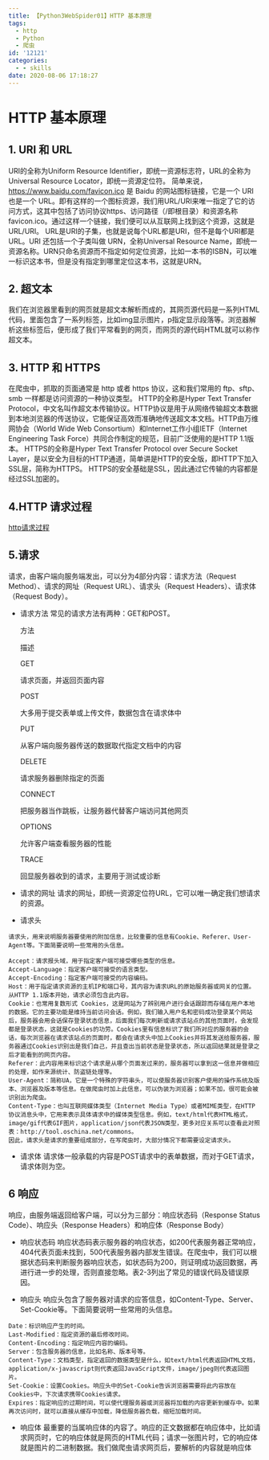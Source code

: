 ```yaml
---
title: 【Python3WebSpider01】HTTP 基本原理
tags:
  - http
  - Python
  - 爬虫
id: '12121'
categories:
  - - skills
date: 2020-08-06 17:18:27
---
```


# HTTP 基本原理

## 1\. URI 和 URL

URI的全称为Uniform Resource Identifier，即统一资源标志符，URL的全称为Universal Resource Locator，即统一资源定位符。 简单来说，https://www.baidu.com/favicon.ico 是 Baidu 的网站图标链接，它是一个 URI 也是一个 URL。即有这样的一个图标资源，我们用URL/URI来唯一指定了它的访问方式，这其中包括了访问协议https、访问路径（/即根目录）和资源名称favicon.ico。通过这样一个链接，我们便可以从互联网上找到这个资源，这就是URL/URI。 <!--more-->URL是URI的子集，也就是说每个URL都是URI，但不是每个URI都是URL。URI 还包括一个子类叫做 URN，全称Universal Resource Name，即统一资源名称。URN只命名资源而不指定如何定位资源，比如一本书的ISBN，可以唯一标识这本书，但是没有指定到哪里定位这本书，这就是URN。

## 2\. 超文本

我们在浏览器里看到的网页就是超文本解析而成的，其网页源代码是一系列HTML代码，里面包含了一系列标签，比如img显示图片，p指定显示段落等。浏览器解析这些标签后，便形成了我们平常看到的网页，而网页的源代码HTML就可以称作超文本。

## 3\. HTTP 和 HTTPS

在爬虫中，抓取的页面通常是 http 或者 https 协议，这和我们常用的 ftp、sftp、smb 一样都是访问资源的一种协议类型。 HTTP的全称是Hyper Text Transfer Protocol，中文名叫作超文本传输协议。HTTP协议是用于从网络传输超文本数据到本地浏览器的传送协议，它能保证高效而准确地传送超文本文档。HTTP由万维网协会（World Wide Web Consortium）和Internet工作小组IETF（Internet Engineering Task Force）共同合作制定的规范，目前广泛使用的是HTTP 1.1版本。 HTTPS的全称是Hyper Text Transfer Protocol over Secure Socket Layer，是以安全为目标的HTTP通道，简单讲是HTTP的安全版，即HTTP下加入SSL层，简称为HTTPS。 HTTPS的安全基础是SSL，因此通过它传输的内容都是经过SSL加密的。

## 4.HTTP 请求过程

[http请求过程](https://www.52ynn.top/index.php/2020/06/17/%e6%b5%8f%e8%a7%88%e5%99%a8%e8%ae%bf%e9%97%ae%e4%b8%80%e4%b8%aa%e7%bd%91%e9%a1%b5%e7%9a%84%e8%af%a6%e7%bb%86%e8%bf%87%e7%a8%8b/ "http请求过程")

## 5.请求

请求，由客户端向服务端发出，可以分为4部分内容：请求方法（Request Method）、请求的网址（Request URL）、请求头（Request Headers）、请求体（Request Body）。

*   请求方法 常见的请求方法有两种：GET和POST。
    
    方法
    
    描述
    
    GET
    
    请求页面，并返回页面内容
    
    POST
    
    大多用于提交表单或上传文件，数据包含在请求体中
    
    PUT
    
    从客户端向服务器传送的数据取代指定文档中的内容
    
    DELETE
    
    请求服务器删除指定的页面
    
    CONNECT
    
    把服务器当作跳板，让服务器代替客户端访问其他网页
    
    OPTIONS
    
    允许客户端查看服务器的性能
    
    TRACE
    
    回显服务器收到的请求，主要用于测试或诊断
    
*   请求的网址 请求的网址，即统一资源定位符URL，它可以唯一确定我们想请求的资源。
    
*   请求头

```
请求头，用来说明服务器要使用的附加信息，比较重要的信息有Cookie、Referer、User-Agent等。下面简要说明一些常用的头信息。

Accept：请求报头域，用于指定客户端可接受哪些类型的信息。
Accept-Language：指定客户端可接受的语言类型。
Accept-Encoding：指定客户端可接受的内容编码。
Host：用于指定请求资源的主机IP和端口号，其内容为请求URL的原始服务器或网关的位置。从HTTP 1.1版本开始，请求必须包含此内容。
Cookie：也常用复数形式 Cookies，这是网站为了辨别用户进行会话跟踪而存储在用户本地的数据。它的主要功能是维持当前访问会话。例如，我们输入用户名和密码成功登录某个网站后，服务器会用会话保存登录状态信息，后面我们每次刷新或请求该站点的其他页面时，会发现都是登录状态，这就是Cookies的功劳。Cookies里有信息标识了我们所对应的服务器的会话，每次浏览器在请求该站点的页面时，都会在请求头中加上Cookies并将其发送给服务器，服务器通过Cookies识别出是我们自己，并且查出当前状态是登录状态，所以返回结果就是登录之后才能看到的网页内容。
Referer：此内容用来标识这个请求是从哪个页面发过来的，服务器可以拿到这一信息并做相应的处理，如作来源统计、防盗链处理等。
User-Agent：简称UA，它是一个特殊的字符串头，可以使服务器识别客户使用的操作系统及版本、浏览器及版本等信息。在做爬虫时加上此信息，可以伪装为浏览器；如果不加，很可能会被识别出为爬虫。
Content-Type：也叫互联网媒体类型（Internet Media Type）或者MIME类型，在HTTP协议消息头中，它用来表示具体请求中的媒体类型信息。例如，text/html代表HTML格式，image/gif代表GIF图片，application/json代表JSON类型，更多对应关系可以查看此对照表：http://tool.oschina.net/commons。
因此，请求头是请求的重要组成部分，在写爬虫时，大部分情况下都需要设定请求头。
```

*   请求体 请求体一般承载的内容是POST请求中的表单数据，而对于GET请求，请求体则为空。

## 6 响应

响应，由服务端返回给客户端，可以分为三部分：响应状态码（Response Status Code）、响应头（Response Headers）和响应体（Response Body）

*   响应状态码 响应状态码表示服务器的响应状态，如200代表服务器正常响应，404代表页面未找到，500代表服务器内部发生错误。在爬虫中，我们可以根据状态码来判断服务器响应状态，如状态码为200，则证明成功返回数据，再进行进一步的处理，否则直接忽略。表2-3列出了常见的错误代码及错误原因。
    
*   响应头 响应头包含了服务器对请求的应答信息，如Content-Type、Server、Set-Cookie等。下面简要说明一些常用的头信息。
    

```
Date：标识响应产生的时间。
Last-Modified：指定资源的最后修改时间。
Content-Encoding：指定响应内容的编码。
Server：包含服务器的信息，比如名称、版本号等。
Content-Type：文档类型，指定返回的数据类型是什么，如text/html代表返回HTML文档，application/x-javascript则代表返回JavaScript文件，image/jpeg则代表返回图片。
Set-Cookie：设置Cookies。响应头中的Set-Cookie告诉浏览器需要将此内容放在Cookies中，下次请求携带Cookies请求。
Expires：指定响应的过期时间，可以使代理服务器或浏览器将加载的内容更新到缓存中。如果再次访问时，就可以直接从缓存中加载，降低服务器负载，缩短加载时间。
```

*   响应体 最重要的当属响应体的内容了。响应的正文数据都在响应体中，比如请求网页时，它的响应体就是网页的HTML代码；请求一张图片时，它的响应体就是图片的二进制数据。我们做爬虫请求网页后，要解析的内容就是响应体